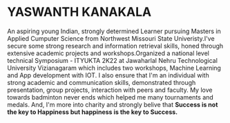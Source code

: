 # YASWANTH KANAKALA

An aspiring young Indian, strongly determined Learner pursuing Masters in Applied Cumputer Science from Northwest Missouri State Univeristy.I've secure some strong research and information retrieval skills, honed through extensive academic projects and workshops.Organized a national level technical Symposium - ITYUKTA 2K22 at Jawaharlal Nehru Technological University Vizianagaram which includes two workshops, Machine Learning and App development with IOT. I also ensure that I'm an individual with strong academic and communication skills, demonstrated through presentation, group projects, interaction with peers and faculty. My love towards badminton never ends which helped me many tournaments and medals. And, I'm more into charity and strongly belive that **Success is not the key to Happiness but happiness is the key to Success.**